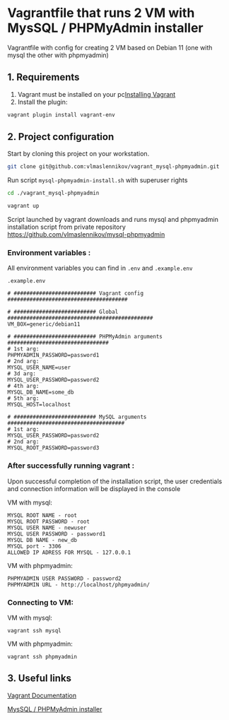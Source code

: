 # Vagrantfile that runs  2 VM with MysSQL / PHPMyAdmin installer

Vagrantfile with config for creating  2 VM based on Debian 11 (one with mysql the other with phpmyadmin)

## 1. Requirements

1) Vagrant must be installed on your pc[Installing Vagrant](https://www.vagrantup.com/docs/installation)
2) Install the plugin:

```sh
vagrant plugin install vagrant-env
```

## 2. Project configuration

Start by cloning this project on your workstation.

```sh
git clone git@github.com:vlmaslennikov/vagrant_mysql-phpmyadmin.git
```

Run script `mysql-phpmyadmin-install.sh` with superuser rights

```sh
cd ./vagrant_mysql-phpmyadmin

vagrant up
```

Script launched by vagrant downloads and runs mysql and phpmyadmin installation script from private repository https://github.com/vlmaslennikov/mysql-phpmyadmin

### Environment variables :


All environment variables you can find in
`.env`  and `.example.env`

```
.example.env

# ########################## Vagrant config ######################################

# ########################## Global ##############################################
VM_BOX=generic/debian11

# ########################## PHPMyAdmin arguments ################################
# 1st arg:
PHPMYADMIN_PASSWORD=password1
# 2nd arg:
MYSQL_USER_NAME=user
# 3d arg:
MYSQL_USER_PASSWORD=password2
# 4th arg:
MYSQL_DB_NAME=some_db
# 5th arg:
MYSQL_HOST=localhost

# ########################## MySQL arguments #####################################
# 1st arg:
MYSQL_USER_PASSWORD=password2
# 2nd arg:
MYSQL_ROOT_PASSWORD=password3

```

### After successfully running vagrant :


 Upon successful completion of the installation script, the user credentials and connection information will be displayed in the console

VM with mysql:

```
MYSQL ROOT NAME - root
MYSQL ROOT PASSWORD - root
MYSQL USER NAME - newuser
MYSQL USER PASSWORD - password1
MYSQL DB NAME - new_db
MYSQL port - 3306
ALLOWED IP ADRESS FOR MYSQL - 127.0.0.1
```

VM with phpmyadmin:

```
PHPMYADMIN USER PASSWORD - password2
PHPMYADMIN URL - http://localhost/phpmyadmin/
```

### Connecting to VM:


VM with mysql:

```
vagrant ssh mysql
```

VM with phpmyadmin:

```
vagrant ssh phpmyadmin
```

## 3. Useful links

[Vagrant Documentation](https://www.vagrantup.com/docs)

[MysSQL / PHPMyAdmin installer](https://github.com/vlmaslennikov/mysql-phpmyadmin)
